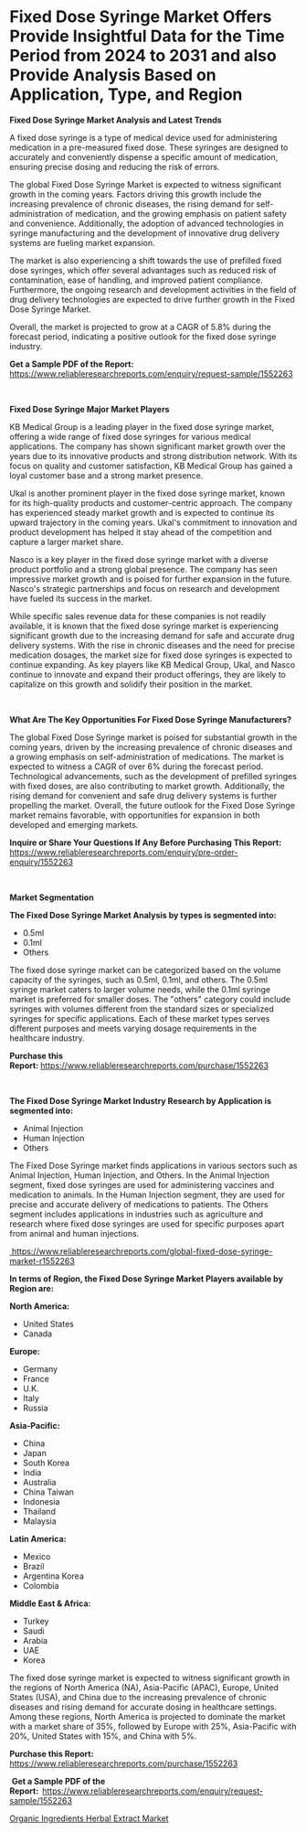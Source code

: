 <p><h1>Fixed Dose Syringe Market Offers Provide Insightful Data for the Time Period from 2024 to 2031 and also Provide Analysis Based on Application, Type, and Region</h1></p><p><strong>Fixed Dose Syringe Market Analysis and Latest Trends</strong></p>
<p><p>A fixed dose syringe is a type of medical device used for administering medication in a pre-measured fixed dose. These syringes are designed to accurately and conveniently dispense a specific amount of medication, ensuring precise dosing and reducing the risk of errors.</p><p>The global Fixed Dose Syringe Market is expected to witness significant growth in the coming years. Factors driving this growth include the increasing prevalence of chronic diseases, the rising demand for self-administration of medication, and the growing emphasis on patient safety and convenience. Additionally, the adoption of advanced technologies in syringe manufacturing and the development of innovative drug delivery systems are fueling market expansion.</p><p>The market is also experiencing a shift towards the use of prefilled fixed dose syringes, which offer several advantages such as reduced risk of contamination, ease of handling, and improved patient compliance. Furthermore, the ongoing research and development activities in the field of drug delivery technologies are expected to drive further growth in the Fixed Dose Syringe Market.</p><p>Overall, the market is projected to grow at a CAGR of 5.8% during the forecast period, indicating a positive outlook for the fixed dose syringe industry.</p></p>
<p><strong>Get a Sample PDF of the Report:&nbsp;</strong> <a href="https://www.reliableresearchreports.com/enquiry/request-sample/1552263">https://www.reliableresearchreports.com/enquiry/request-sample/1552263</a></p>
<p>&nbsp;</p>
<p><strong>Fixed Dose Syringe Major Market Players</strong></p>
<p><p>KB Medical Group is a leading player in the fixed dose syringe market, offering a wide range of fixed dose syringes for various medical applications. The company has shown significant market growth over the years due to its innovative products and strong distribution network. With its focus on quality and customer satisfaction, KB Medical Group has gained a loyal customer base and a strong market presence.</p><p>Ukal is another prominent player in the fixed dose syringe market, known for its high-quality products and customer-centric approach. The company has experienced steady market growth and is expected to continue its upward trajectory in the coming years. Ukal's commitment to innovation and product development has helped it stay ahead of the competition and capture a larger market share.</p><p>Nasco is a key player in the fixed dose syringe market with a diverse product portfolio and a strong global presence. The company has seen impressive market growth and is poised for further expansion in the future. Nasco's strategic partnerships and focus on research and development have fueled its success in the market.</p><p>While specific sales revenue data for these companies is not readily available, it is known that the fixed dose syringe market is experiencing significant growth due to the increasing demand for safe and accurate drug delivery systems. With the rise in chronic diseases and the need for precise medication dosages, the market size for fixed dose syringes is expected to continue expanding. As key players like KB Medical Group, Ukal, and Nasco continue to innovate and expand their product offerings, they are likely to capitalize on this growth and solidify their position in the market.</p></p>
<p>&nbsp;</p>
<p><strong>What Are The Key Opportunities For Fixed Dose Syringe Manufacturers?</strong></p>
<p><p>The global Fixed Dose Syringe market is poised for substantial growth in the coming years, driven by the increasing prevalence of chronic diseases and a growing emphasis on self-administration of medications. The market is expected to witness a CAGR of over 6% during the forecast period. Technological advancements, such as the development of prefilled syringes with fixed doses, are also contributing to market growth. Additionally, the rising demand for convenient and safe drug delivery systems is further propelling the market. Overall, the future outlook for the Fixed Dose Syringe market remains favorable, with opportunities for expansion in both developed and emerging markets.</p></p>
<p><strong>Inquire or Share Your Questions If Any Before Purchasing This Report:</strong> <a href="https://www.reliableresearchreports.com/enquiry/pre-order-enquiry/1552263">https://www.reliableresearchreports.com/enquiry/pre-order-enquiry/1552263</a></p>
<p>&nbsp;</p>
<p><strong>Market Segmentation</strong></p>
<p><strong>The Fixed Dose Syringe Market Analysis by types is segmented into:</strong></p>
<p><ul><li>0.5ml</li><li>0.1ml</li><li>Others</li></ul></p>
<p><p>The fixed dose syringe market can be categorized based on the volume capacity of the syringes, such as 0.5ml, 0.1ml, and others. The 0.5ml syringe market caters to larger volume needs, while the 0.1ml syringe market is preferred for smaller doses. The "others" category could include syringes with volumes different from the standard sizes or specialized syringes for specific applications. Each of these market types serves different purposes and meets varying dosage requirements in the healthcare industry.</p></p>
<p><strong>Purchase this Report:&nbsp;</strong><a href="https://www.reliableresearchreports.com/purchase/1552263">https://www.reliableresearchreports.com/purchase/1552263</a></p>
<p>&nbsp;</p>
<p><strong>The Fixed Dose Syringe Market Industry Research by Application is segmented into:</strong></p>
<p><ul><li>Animal Injection</li><li>Human Injection</li><li>Others</li></ul></p>
<p><p>The Fixed Dose Syringe market finds applications in various sectors such as Animal Injection, Human Injection, and Others. In the Animal Injection segment, fixed dose syringes are used for administering vaccines and medication to animals. In the Human Injection segment, they are used for precise and accurate delivery of medications to patients. The Others segment includes applications in industries such as agriculture and research where fixed dose syringes are used for specific purposes apart from animal and human injections.</p></p>
<p><a href="https://www.reliableresearchreports.com/global-fixed-dose-syringe-market-r1552263">&nbsp;https://www.reliableresearchreports.com/global-fixed-dose-syringe-market-r1552263</a></p>
<p><strong>In terms of Region, the Fixed Dose Syringe Market Players available by Region are:</strong></p>
<p>
    <p> <strong> North America: </strong>
        <ul>
            <li>United States</li>
            <li>Canada</li>
        </ul>
        </p> 
    <p> <strong> Europe: </strong>
        <ul>
            <li>Germany</li>
            <li>France</li>
            <li>U.K.</li>
            <li>Italy</li>
            <li>Russia</li>
        </ul>
        </p> 
    <p> <strong> Asia-Pacific: </strong>
        <ul>
            <li>China</li>
            <li>Japan</li>
            <li>South Korea</li>
            <li>India</li>
            <li>Australia</li>
            <li>China Taiwan</li>
            <li>Indonesia</li>
            <li>Thailand</li>
            <li>Malaysia</li>
        </ul>
        </p> 
    <p> <strong> Latin America: </strong>
        <ul>
            <li>Mexico</li>
            <li>Brazil</li>
            <li>Argentina Korea</li>
            <li>Colombia</li>
        </ul>
        </p> 
    <p> <strong> Middle East & Africa: </strong>
        <ul>
            <li>Turkey</li>
            <li>Saudi</li>
            <li>Arabia</li>
            <li>UAE</li>
            <li>Korea</li>
        </ul>
    </p>
    </p>
<p><p>The fixed dose syringe market is expected to witness significant growth in the regions of North America (NA), Asia-Pacific (APAC), Europe, United States (USA), and China due to the increasing prevalence of chronic diseases and rising demand for accurate dosing in healthcare settings. Among these regions, North America is projected to dominate the market with a market share of 35%, followed by Europe with 25%, Asia-Pacific with 20%, United States with 15%, and China with 5%.</p></p>
<p><strong>Purchase this Report: </strong><a href="https://www.reliableresearchreports.com/purchase/1552263">https://www.reliableresearchreports.com/purchase/1552263</a></p>
<p>&nbsp;<strong>Get a Sample PDF of the Report:&nbsp;&nbsp;</strong><a href="https://www.reliableresearchreports.com/enquiry/request-sample/1552263">https://www.reliableresearchreports.com/enquiry/request-sample/1552263</a></p>
<p><strong></strong></p>
<p><p><a href="https://sudsy-motorcycle-bbc.notion.site/Organic-Ingredients-Herbal-Extract-Market-Analysis-and-Sze-Forecasted-for-period-from-2024-to-2031-79c66a42d2374411be3b2dee949d6341">Organic Ingredients Herbal Extract Market</a></p></p>